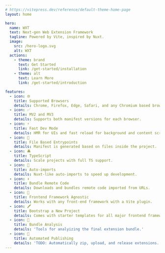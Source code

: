 ```yaml
---
# https://vitepress.dev/reference/default-theme-home-page
layout: home

hero:
  name: WXT
  text: Next-gen Web Extension Framework
  tagline: Powered by Vite, inspired by Nuxt.
  image:
    src: /hero-logo.svg
    alt: WXT
  actions:
    - theme: brand
      text: Get Started
      link: /get-started/installation
    - theme: alt
      text: Learn More
      link: /get-started/introduction

features:
  - icon: 🌐
    title: Supported Browsers
    details: Chrome, Firefox, Edge, Safari, and any Chromium based browser.
  - icon: ✅
    title: MV2 and MV3
    details: Supports both manifest versions for each browser.
  - icon: ⚡
    title: Fast Dev Mode
    details: HMR for UIs and fast reload for background and content scripts.
  - icon: 📂
    title: File Based Entrypoints
    details: Manifest is generated based on files inside the project.
  - icon: 🚔
    title: TypeScript
    details: Scale projects with full TS support.
  - icon: 🦾
    title: Auto-imports
    details: Nuxt-like auto-imports to speed up development.
  - icon: ⬇️
    title: Bundle Remote Code
    details: Downloads and bundles remote code imported from URLs.
  - icon: 🎨
    title: Frontend Framework Agnostic
    details: Works with any front-end framework with a Vite plugin.
  - icon: 🖍️
    title: Bootstrap a New Project
    details: Comes with starter templates for all major frontend frameworks.
  - icon: 📏
    title: Bundle Analysis
    details: 'Tools for analyizing the final extension bundle.'
  - icon: 🤖
    title: Automated Publishing
    details: 'TODO: Automatically zip, upload, and release extensions.'
---
```


<ClientOnly>
  <UsingWxtSection />
</ClientOnly>

